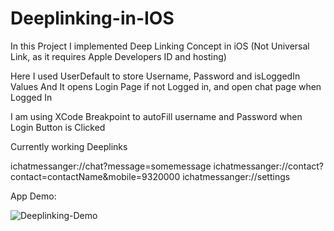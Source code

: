 # Deeplinking-in-IOS

In this Project I implemented Deep Linking Concept in iOS
(Not Universal Link, as it requires Apple Developers ID and hosting)

Here I used UserDefault to store Username, Password and isLoggedIn Values
And It opens Login Page if not Logged in, and open chat page when Logged In

I am using XCode Breakpoint to autoFill username and Password when Login Button is Clicked

Currently working Deeplinks

ichatmessanger://chat?message=somemessage
ichatmessanger://contact?contact=contactName&mobile=9320000
ichatmessanger://settings

App Demo:

![Deeplinking-Demo](https://github.com/panchalrajan/Deeplinking-in-IOS/blob/main/Deeplinking-Demo.gif)
